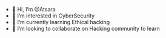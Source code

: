 - 👋 Hi, I’m @Atsara
- 👀 I’m interested in CyberSecurity
- 🌱 I’m currently learning Ethical hacking
- 💞️ I’m looking to collaborate on Hacking community to learn

<!---
Atsara/Atsara is a ✨ special ✨ repository because its `README.md` (this file) appears on your GitHub profile.
You can click the Preview link to take a look at your changes.
--->
